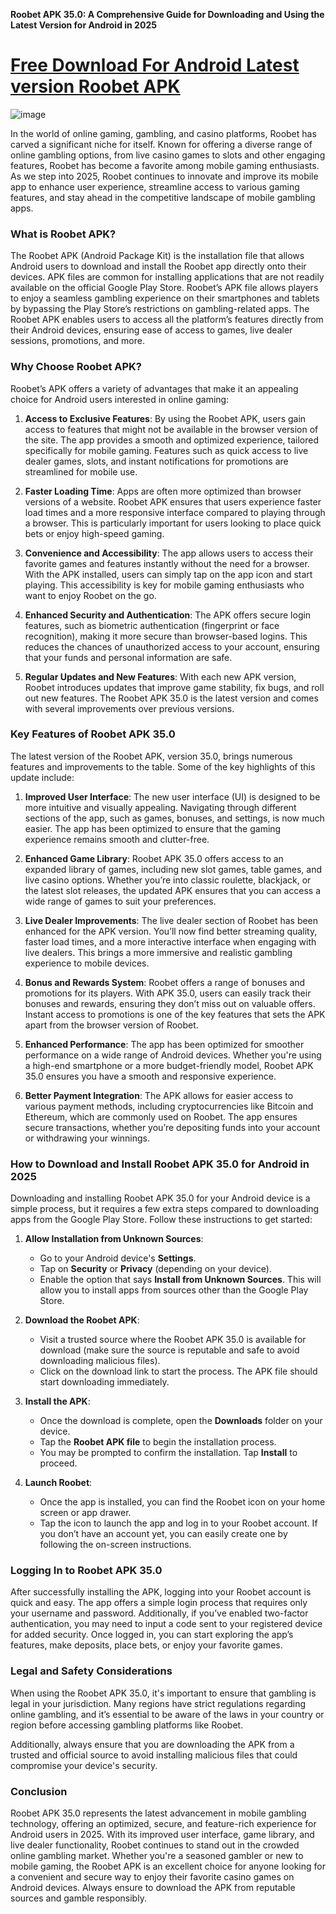 **Roobet APK 35.0: A Comprehensive Guide for Downloading and Using the Latest Version for Android in 2025**

# [Free Download For Android Latest version Roobet APK](https://roobet.modfyp.com/)

![image](https://github.com/user-attachments/assets/23abeef5-581c-44ed-bfe6-7665671c56a3)

In the world of online gaming, gambling, and casino platforms, Roobet has carved a significant niche for itself. Known for offering a diverse range of online gambling options, from live casino games to slots and other engaging features, Roobet has become a favorite among mobile gaming enthusiasts. As we step into 2025, Roobet continues to innovate and improve its mobile app to enhance user experience, streamline access to various gaming features, and stay ahead in the competitive landscape of mobile gambling apps.

### What is Roobet APK?

The Roobet APK (Android Package Kit) is the installation file that allows Android users to download and install the Roobet app directly onto their devices. APK files are common for installing applications that are not readily available on the official Google Play Store. Roobet’s APK file allows players to enjoy a seamless gambling experience on their smartphones and tablets by bypassing the Play Store’s restrictions on gambling-related apps. The Roobet APK enables users to access all the platform’s features directly from their Android devices, ensuring ease of access to games, live dealer sessions, promotions, and more.

### Why Choose Roobet APK?

Roobet’s APK offers a variety of advantages that make it an appealing choice for Android users interested in online gaming:

1. **Access to Exclusive Features**: By using the Roobet APK, users gain access to features that might not be available in the browser version of the site. The app provides a smooth and optimized experience, tailored specifically for mobile gaming. Features such as quick access to live dealer games, slots, and instant notifications for promotions are streamlined for mobile use.

2. **Faster Loading Time**: Apps are often more optimized than browser versions of a website. Roobet APK ensures that users experience faster load times and a more responsive interface compared to playing through a browser. This is particularly important for users looking to place quick bets or enjoy high-speed gaming.

3. **Convenience and Accessibility**: The app allows users to access their favorite games and features instantly without the need for a browser. With the APK installed, users can simply tap on the app icon and start playing. This accessibility is key for mobile gaming enthusiasts who want to enjoy Roobet on the go.

4. **Enhanced Security and Authentication**: The APK offers secure login features, such as biometric authentication (fingerprint or face recognition), making it more secure than browser-based logins. This reduces the chances of unauthorized access to your account, ensuring that your funds and personal information are safe.

5. **Regular Updates and New Features**: With each new APK version, Roobet introduces updates that improve game stability, fix bugs, and roll out new features. The Roobet APK 35.0 is the latest version and comes with several improvements over previous versions.

### Key Features of Roobet APK 35.0

The latest version of the Roobet APK, version 35.0, brings numerous features and improvements to the table. Some of the key highlights of this update include:

1. **Improved User Interface**: The new user interface (UI) is designed to be more intuitive and visually appealing. Navigating through different sections of the app, such as games, bonuses, and settings, is now much easier. The app has been optimized to ensure that the gaming experience remains smooth and clutter-free.

2. **Enhanced Game Library**: Roobet APK 35.0 offers access to an expanded library of games, including new slot games, table games, and live casino options. Whether you’re into classic roulette, blackjack, or the latest slot releases, the updated APK ensures that you can access a wide range of games to suit your preferences.

3. **Live Dealer Improvements**: The live dealer section of Roobet has been enhanced for the APK version. You’ll now find better streaming quality, faster load times, and a more interactive interface when engaging with live dealers. This brings a more immersive and realistic gambling experience to mobile devices.

4. **Bonus and Rewards System**: Roobet offers a range of bonuses and promotions for its players. With APK 35.0, users can easily track their bonuses and rewards, ensuring they don’t miss out on valuable offers. Instant access to promotions is one of the key features that sets the APK apart from the browser version of Roobet.

5. **Enhanced Performance**: The app has been optimized for smoother performance on a wide range of Android devices. Whether you're using a high-end smartphone or a more budget-friendly model, Roobet APK 35.0 ensures you have a smooth and responsive experience.

6. **Better Payment Integration**: The APK allows for easier access to various payment methods, including cryptocurrencies like Bitcoin and Ethereum, which are commonly used on Roobet. The app ensures secure transactions, whether you’re depositing funds into your account or withdrawing your winnings.

### How to Download and Install Roobet APK 35.0 for Android in 2025

Downloading and installing Roobet APK 35.0 for your Android device is a simple process, but it requires a few extra steps compared to downloading apps from the Google Play Store. Follow these instructions to get started:

1. **Allow Installation from Unknown Sources**:
   - Go to your Android device's **Settings**.
   - Tap on **Security** or **Privacy** (depending on your device).
   - Enable the option that says **Install from Unknown Sources**. This will allow you to install apps from sources other than the Google Play Store.

2. **Download the Roobet APK**:
   - Visit a trusted source where the Roobet APK 35.0 is available for download (make sure the source is reputable and safe to avoid downloading malicious files).
   - Click on the download link to start the process. The APK file should start downloading immediately.

3. **Install the APK**:
   - Once the download is complete, open the **Downloads** folder on your device.
   - Tap the **Roobet APK file** to begin the installation process.
   - You may be prompted to confirm the installation. Tap **Install** to proceed.

4. **Launch Roobet**:
   - Once the app is installed, you can find the Roobet icon on your home screen or app drawer.
   - Tap the icon to launch the app and log in to your Roobet account. If you don’t have an account yet, you can easily create one by following the on-screen instructions.

### Logging In to Roobet APK 35.0

After successfully installing the APK, logging into your Roobet account is quick and easy. The app offers a simple login process that requires only your username and password. Additionally, if you’ve enabled two-factor authentication, you may need to input a code sent to your registered device for added security. Once logged in, you can start exploring the app’s features, make deposits, place bets, or enjoy your favorite games.

### Legal and Safety Considerations

When using the Roobet APK 35.0, it's important to ensure that gambling is legal in your jurisdiction. Many regions have strict regulations regarding online gambling, and it’s essential to be aware of the laws in your country or region before accessing gambling platforms like Roobet.

Additionally, always ensure that you are downloading the APK from a trusted and official source to avoid installing malicious files that could compromise your device's security.

### Conclusion

Roobet APK 35.0 represents the latest advancement in mobile gambling technology, offering an optimized, secure, and feature-rich experience for Android users in 2025. With its improved user interface, game library, and live dealer functionality, Roobet continues to stand out in the crowded online gambling market. Whether you're a seasoned gambler or new to mobile gaming, the Roobet APK is an excellent choice for anyone looking for a convenient and secure way to enjoy their favorite casino games on Android devices. Always ensure to download the APK from reputable sources and gamble responsibly.
